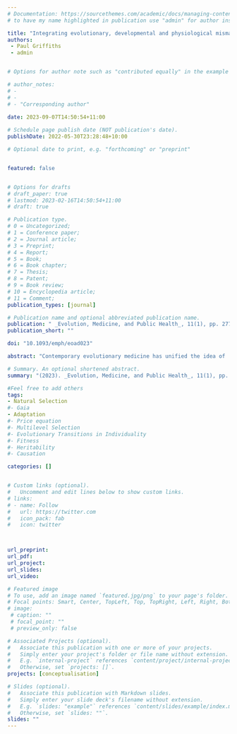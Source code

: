 ```yaml
---
# Documentation: https://sourcethemes.com/academic/docs/managing-content/ 
# to have my name highlighted in publication use "admin" for author instead of Pierrick Bourrat

title: "Integrating evolutionary, developmental and physiological mismatch"
authors:  
 - Paul Griffiths
 - admin


# Options for author note such as "contributed equally" in the example below, assuming they are three authors, the third author is corresponding author.

# author_notes:
# - 
# - 
# - "Corresponding author"
 
date: 2023-09-07T14:50:54+11:00

# Schedule page publish date (NOT publication's date).
publishDate: 2022-05-30T23:28:48+10:00

# Optional date to print, e.g. "forthcoming" or "preprint"


featured: false


# Options for drafts
# draft_paper: true
# lastmod: 2023-02-16T14:50:54+11:00
# draft: true

# Publication type.
# 0 = Uncategorized;
# 1 = Conference paper;
# 2 = Journal article;
# 3 = Preprint;
# 4 = Report;
# 5 = Book;
# 6 = Book chapter;
# 7 = Thesis;
# 8 = Patent;
# 9 = Book review;
# 10 = Encyclopedia article;
# 11 = Comment;
publication_types: [journal]

# Publication name and optional abbreviated publication name.
publication: " _Evolution, Medicine, and Public Health_, 11(1), pp. 277-286."
publication_short: ""

doi: "10.1093/emph/eoad023"

abstract: "Contemporary evolutionary medicine has unified the idea of 'evolutionary mismatch', derived from the older idea of 'adaptive lag' in evolution, with ideas about the mismatch in development and physiology derived from the Developmental Origins of Health and Disease (DOHaD) paradigm. A number of publications in evolutionary medicine have tried to make this theoretical framework explicit. The integrative theory of mismatch captures how organisms track environments across space and time on multiple scales in order to maintain an adaptive match to the environment, and how failures of adaptive tracking lead to disease. In this review, we try to present this complex body of theory as clearly and simply as possible with the aim of facilitating its application in new domains. We introduce terminology, which is as far as possible consistent with earlier usage, to distinguish the different forms of mismatch. Mismatch in its modern form is a productive organizing concept that can help researchers articulate how physiology, development and evolution interact with one another and with environmental change to explain health outcomes."

# Summary. An optional shortened abstract.
summary: "(2023). _Evolution, Medicine, and Public Health_, 11(1), pp. 277-286."

#Feel free to add others
tags:
- Natural Selection
#- Gaia
- Adaptation
#- Price equation
#- Multilevel Selection
#- Evolutionary Transitions in Individuality
#- Fitness
#- Heritability
#- Causation

categories: []


# Custom links (optional).
#   Uncomment and edit lines below to show custom links.
# links:
# - name: Follow
#   url: https://twitter.com
#   icon_pack: fab
#   icon: twitter



url_preprint:
url_pdf:
url_project:
url_slides:
url_video:

# Featured image
# To use, add an image named `featured.jpg/png` to your page's folder. 
# Focal points: Smart, Center, TopLeft, Top, TopRight, Left, Right, BottomLeft, Bottom, BottomRight.
# image:
 # caption: ""
 # focal_point: ""
 # preview_only: false

# Associated Projects (optional).
#   Associate this publication with one or more of your projects.
#   Simply enter your project's folder or file name without extension.
#   E.g. `internal-project` references `content/project/internal-project/index.md`.
#   Otherwise, set `projects: []`.
projects: [conceptualisation]

# Slides (optional).
#   Associate this publication with Markdown slides.
#   Simply enter your slide deck's filename without extension.
#   E.g. `slides: "example"` references `content/slides/example/index.md`.
#   Otherwise, set `slides: ""`.
slides: ""
---
```

